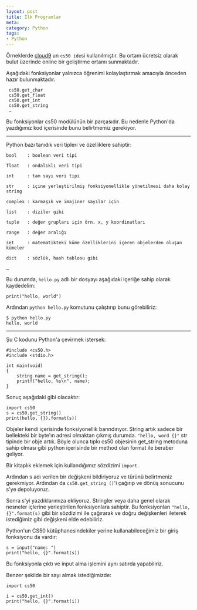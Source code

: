 ```yaml
---
layout: post
title: İlk Programlar
meta:
category: Python
tags:
- Python
---
```

Örneklerde [cloud9](https://c9.io/) un `cs50 ide`si kullanılmıştır. Bu ortam ücretsiz olarak bulut üzerinde online bir geliştirme ortamı sunmaktadır.

Aşağıdaki fonksiyonlar yalnızca öğrenimi kolaylaştırmak amacıyla önceden hazır bulunmaktadır.

```
 cs50.get_char
 cs50.get_float
 cs50.get_int
 cs50.get_string
 …​
```

Bu fonksiyonlar cs50 modülünün bir parçasıdır. 
Bu nedenle Python'da yazdığımız kod içerisinde bunu belirtmemiz gerekiyor.
<hr/>
Python bazı tanıdık veri tipleri ve özelliklere sahiptir:

```
bool	: boolean veri tipi

float	: ondalıklı veri tipi

int		: tam sayı veri tipi

str 	: içine yerleştirilmiş fonksiyonellikle yönetilmesi daha kolay string

complex : karmaşık ve imajiner sayılar için

list 	: diziler gibi

tuple	: değer grupları için örn. x, y koordinatları

range	: değer aralığı

set		: matematikteki küme özelliklerini içeren objelerden oluşan kümeler

dict	: sözlük, hash tablosu gibi

…​
```

Bu durumda, `hello.py` adlı bir dosyayı aşağıdaki içeriğe sahip olarak kaydedelim:

```
print("hello, world")
```

Ardından `python hello.py` komutunu çalıştırıp bunu görebiliriz:

```
$ python hello.py
hello, world
```
<hr/>
Şu C kodunu Python'a çevirmek istersek:

```
#include <cs50.h>
#include <stdio.h>

int main(void)
{
    string name = get_string();
    printf("hello, %s\n", name);
}
```

Sonuç aşağıdaki gibi olacaktır:

```
import cs50
s = cs50.get_string()
print(hello, {}).format(s))
```

Objeler kendi içerisinde fonksiyonellik barındırıyor. String artık sadece bir bellekteki bir byte'ın adresi olmaktan çıkmış durumda.
`"hello, word {}"` str tipinde bir obje artık.
Böyle olunca tıpkı cs50 objesinin get_string metoduna sahip olması gibi python içerisinde bir method olan format ile beraber geliyor.


Bir kitaplık eklemek için kullandığımız sözdizimi `import`.

Ardından s adı verilen bir değişkeni bildiriyoruz ve türünü belirtmeniz gerekmiyor. Ardından da `cs50.get_string ()`'i çağırıp ve dönüş sonucunu s'ye depoluyoruz.

Sonra s'yi yazdıklarımıza ekliyoruz. Stringler veya daha genel olarak nesneler içlerine yerleştirilen fonksiyonlara sahiptir.
Bu fonksiyonları `"hello, {}".format(s)` gibi bir sözdizimi ile çağırarak ve doğru değişkenleri ileterek istediğimiz gibi değişkeni elde edebiliriz.

Python'un CS50 kütüphanesindekiler yerine kullanabileceğimiz bir giriş fonksiyonu da vardır:

```
s = input("name: ")
print("hello, {}".format(s))
```

Bu fonksiyonla çıktı ve input alma işlemini aynı satırda yapabiliriz.

Benzer şekilde bir sayı almak istediğimizde:

```
import cs50

i = cs50.get_int()
print("hello, {}".format(i))
```